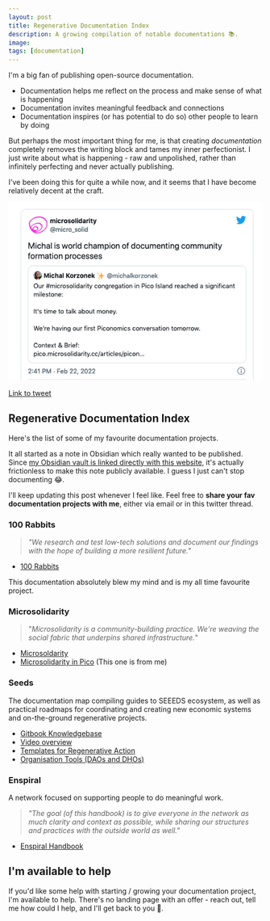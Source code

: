 ```yaml
---
layout: post
title: Regenerative Documentation Index
description: A growing compilation of notable documentations 📚.
image: 
tags: [documentation]
---
```


I'm a big fan of publishing open-source documentation.

- Documentation helps me reflect on the process and make sense of what is happening
- Documentation invites meaningful feedback and connections
- Documentation inspires (or has potential to do so) other people to learn by doing

But perhaps the most important thing for me, is that creating *documentation* completely removes the writing block and tames my inner perfectionist. I just write about what is happening - raw and unpolished, rather than infinitely perfecting and never actually publishing.

I've been doing this for quite a while now, and it seems that I have become relatively decent at the craft.

![Documentation world champion](/assets/documentation-world-champion.png)

[Link to tweet](https://twitter.com/micro_solid/status/1496148154655330310)

## Regenerative Documentation Index

Here's the list of some of my favourite documentation projects.

It all started as a note in Obsidian which really wanted to be published. Since [my Obsidian vault is linked directly with this website](obsidian-to-github), it's actually frictionless to make this note publicly available. I guess I just can't stop documenting 😂.

I'll keep updating this post whenever I feel like. Feel free to **share your fav documentation projects with me**, either via email or in this twitter thread.

### 100 Rabbits
> *"We research and test low-tech solutions and document our findings with the hope of building a more resilient future."*

- [100 Rabbits](https://100r.co/site/home.html)

This documentation absolutely blew my mind and is my all time favourite project.

### Microsolidarity
> "*Microsolidarity is a community-building practice. We're weaving the social fabric that underpins shared infrastructure.*"

- [Microsoldarity](https://microsolidarity.cc)
- [Microsolidarity in Pico](https://pico.microsolidarity.cc) (This one is from me) 

### Seeds 
The documentation map compiling guides to SEEEDS ecosystem, as well as practical roadmaps for coordinating and creating new economic systems and on-the-ground regenerative projects.

- [Gitbook Knowledgebase](https://explore.joinseeds.earth/read-me-first/)
- [Video overview](https://www.youtube.com/watch?v=SqPXIhPcaY0)
- [Templates for Regenerative Action](https://explore.joinseeds.earth/3.-templates-for-regenerative-action/)
- [Organisation Tools (DAOs and DHOs)](https://explore.joinseeds.earth/4.-organisation-tools-daos-and-dhos/)

### Enspiral
A network focused on supporting people to do meaningful work.

> *"The goal (of this handbook) is to give everyone in the network as much clarity and context as possible, while sharing our structures and practices with the outside world as well."*

- [Enspiral Handbook](https://handbook.enspiral.com/)

## I'm available to help
If you'd like some help with starting / growing your documentation project, I'm available to help. There's no landing page with an offer - reach out, tell me how could I help, and I'll get back to you 💜.